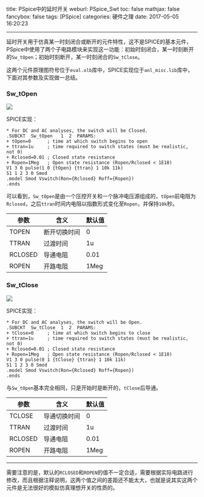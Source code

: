 title: PSpice中的延时开关
weburl: PSpice_Swt
toc: false
mathjax: false
fancybox: false
tags: [PSpice]
categories: 硬件之理
date: 2017-05-05 16:20:23

---

延时开关用于仿真某一时刻闭合或断开的元件特性，这不是SPICE的基本元件，PSpice中使用了两个子电路模块来实现这一功能：初始时刻闭合，某一时刻断开的`Sw_tOpen`；初始时刻断开，某一时刻闭合的`Sw_tClose`。

<!--more-->

这两个元件原理图符号位于`eval.olb`库中，SPICE实现位于`anl_misc.lib`库中，下面对其参数及实现做一总结。

### Sw_tOpen

![](https://img.gaomf.cn/sw_topen.png)

SPICE实现：

```no-highlight
* For DC and AC analyses, the switch will be Closed.
.SUBCKT  Sw_tOpen   1  2  PARAMS: 
+ tOpen=0      ; time at which switch begins to open
+ ttran=1u     ; time required to switch states (must be realistic, not 0)
+ Rclosed=0.01 ; Closed state resistance
+ Ropen=1Meg   ; Open state resistance (Ropen/Rclosed < 1E10)
V1 3 0 pulse(1 0 {tOpen} {ttran} 1 10k 11k)
S1 1 2 3 0 Smod
.model Smod Vswitch(Ron={Rclosed} Roff={Ropen})
.ends
```

可以看到，`Sw_tOpen`是由一个压控开关和一个脉冲电压源组成的，`tOpen`前电阻为`Rclosed`，之后`ttran`时间内电阻以指数形式变化至`Ropen`，并保持`10k`秒。

|参数|含义|默认值|
|----|---|-----|
|TOPEN|断开切换时间|0|
|TTRAN|过渡时间|1u|
|RCLOSED|导通电阻|0.01|
|ROPEN|开路电阻|1Meg|

### Sw_tClose

![](https://img.gaomf.cn/sw_tclose.png)

SPICE实现：

```no-highlight
* For DC and AC analyses, the switch will be Open.
.SUBCKT  Sw_tClose  1  2  PARAMS: 
+ tClose=0     ; time at which switch begins to close
+ ttran=1u     ; time required to switch states (must be realistic, not 0)
+ Rclosed=0.01 ; Closed state resistance
+ Ropen=1Meg   ; Open state resistance (Ropen/Rclosed < 1E10)
V1 3 0 pulse(0 1 {tClose} {ttran} 1 10k 11k)
S1 1 2 3 0 Smod
.model Smod Vswitch(Ron={Rclosed} Roff={Ropen})
.ends
```

与`Sw_tOpen`基本完全相同，只是开始时是断开的，`tClose`后导通。

|参数|含义|默认值|
|----|---|-----|
|TCLOSE|导通切换时间|0|
|TTRAN|过渡时间|1u|
|RCLOSED|导通电阻|0.01|
|ROPEN|开路电阻|1Meg|

----------

需要注意的是，默认的`RCLOSED`和`ROPEN`的值不一定合适，需要根据实际电路进行修改，而且根据注释说明，这两个值之间的差距还不能太大，也就是说其实这两个元件是无法很好的模拟仿真理想开关的性质的。